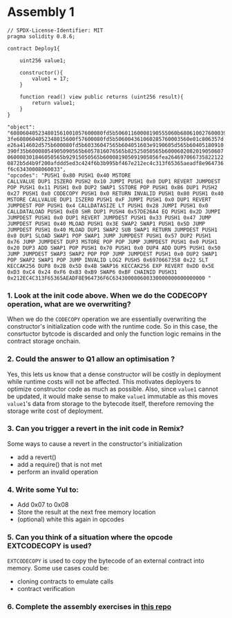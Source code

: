 # Assembly 1

``` solidity 
// SPDX-License-Identifier: MIT
pragma solidity 0.8.6;

contract Deploy1{

    uint256 value1;

    constructor(){
        value1 = 17;
    }

    function read() view public returns (uint256 result){
        return value1;
    }
}

"object": "608060405234801561001057600080fd5b50601160008190555060b6806100276000396000f
3fe6080604052348015600f57600080fd5b506004361060285760003560e01c806357d
e26a414602d575b600080fd5b60336047565b604051603e9190605d565b60405180910
390f35b60008054905090565b6057816076565b82525050565b6000602082019050607
060008301846050565b92915050565b600081905091905056fea264697066735822122
0872b5d4b9f200afddd5ed3c424f6b3b995bf467e212ec4c313f65365aeadf8e964736
f6c63430008060033",     
"opcodes": "PUSH1 0x80 PUSH1 0x40 MSTORE
CALLVALUE DUP1 ISZERO PUSH2 0x10 JUMPI PUSH1 0x0 DUP1 REVERT JUMPDEST
POP PUSH1 0x11 PUSH1 0x0 DUP2 SWAP1 SSTORE POP PUSH1 0xB6 DUP1 PUSH2
0x27 PUSH1 0x0 CODECOPY PUSH1 0x0 RETURN INVALID PUSH1 0x80 PUSH1 0x40
MSTORE CALLVALUE DUP1 ISZERO PUSH1 0xF JUMPI PUSH1 0x0 DUP1 REVERT
JUMPDEST POP PUSH1 0x4 CALLDATASIZE LT PUSH1 0x28 JUMPI PUSH1 0x0
CALLDATALOAD PUSH1 0xE0 SHR DUP1 PUSH4 0x57DE26A4 EQ PUSH1 0x2D JUMPI
JUMPDEST PUSH1 0x0 DUP1 REVERT JUMPDEST PUSH1 0x33 PUSH1 0x47 JUMP
JUMPDEST PUSH1 0x40 MLOAD PUSH1 0x3E SWAP2 SWAP1 PUSH1 0x5D JUMP
JUMPDEST PUSH1 0x40 MLOAD DUP1 SWAP2 SUB SWAP1 RETURN JUMPDEST PUSH1
0x0 DUP1 SLOAD SWAP1 POP SWAP1 JUMP JUMPDEST PUSH1 0x57 DUP2 PUSH1
0x76 JUMP JUMPDEST DUP3 MSTORE POP POP JUMP JUMPDEST PUSH1 0x0 PUSH1
0x20 DUP3 ADD SWAP1 POP PUSH1 0x70 PUSH1 0x0 DUP4 ADD DUP5 PUSH1 0x50
JUMP JUMPDEST SWAP3 SWAP2 POP POP JUMP JUMPDEST PUSH1 0x0 DUP2 SWAP1
POP SWAP2 SWAP1 POP JUMP INVALID LOG2 PUSH5 0x6970667358 0x22 SLT
KECCAK256 DUP8 0x2B 0x5D 0x4B SWAP16 KECCAK256 EXP REVERT 0xDD 0x5E
0xD3 0xC4 0x24 0xF6 0xB3 0xB9 SWAP6 0xBF CHAINID PUSH31
0x212EC4C313F65365AEADF8E964736F6C634300080600330000000000000000 "
```
### 1. Look at the init code above. When we do the CODECOPY operation, what are we overwriting? 

When we do the `CODECOPY` operation we are essentially overwriting the constructor's initialization code with the runtime code. So in this case, the consrtuctor bytcode is discarded and only the function logic remains in the contract storage onchain.

### 2. Could the answer to Q1 allow an optimisation ? 

Yes, this lets us know that a dense constructor will be costly in deployment while runtime costs will not be affected. This motivates deployers to optimize constructor code as much as possible. Also, since `value1` cannot be updated, it would make sense to make `value1` immutable as this moves `value1`'s data from storage to the bytecode itself, therefore removing the storage write cost of deployment.

### 3. Can you trigger a revert in the init code in Remix?

Some ways to cause a revert in the constructor's initialization
- add a revert()
- add a require() that is not met
- perform an invalid operation

### 4. Write some Yul to:
- Add 0x07 to 0x08
- Store the result at the next free memory location
- (optional) white this again in opcodes

### 5. Can you think of a situation where the opcode EXTCODECOPY is used? 

`EXTCODECOPY` is used to copy the bytecode of an external contract into memory. Some use cases could be:

- cloning contracts to emulate calls
- contract verification

### 6. Complete the assembly exercises in [this repo](https://github.com/ExtropyIO/ExpertSolidityBootcamp/tree/main/exercises/assembly)
